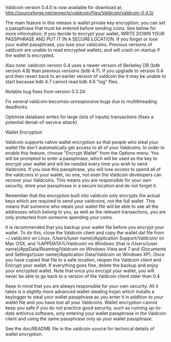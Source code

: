 Valdcoin version 0.4.0 is now available for download at:
http://sourceforge.net/projects/valdcoin/files/Valdcoin/valdcoin-0.4.0/

The main feature in this release is wallet private key encryption;
you can set a passphrase that must be entered before sending coins.
See below for more information; if you decide to encrypt your wallet,
WRITE DOWN YOUR PASSPHRASE AND PUT IT IN A SECURE LOCATION. If you
forget or lose your wallet passphrase, you lose your valdcoins.
Previous versions of valdcoin are unable to read encrypted wallets,
and will crash on startup if the wallet is encrypted.

Also note: valdcoin version 0.4 uses a newer version of Berkeley DB
(bdb version 4.8) than previous versions (bdb 4.7). If you upgrade
to version 0.4 and then revert back to an earlier version of valdcoin
the it may be unable to start because bdb 4.7 cannot read bdb 4.8
"log" files.


Notable bug fixes from version 0.3.24:

Fix several valdcoin-becomes-unresponsive bugs due to multithreading
deadlocks.

Optimize database writes for large (lots of inputs) transactions
(fixes a potential denial-of-service attack)


Wallet Encryption

Valdcoin supports native wallet encryption so that people who steal your
wallet file don't automatically get access to all of your Valdcoins.
In order to enable this feature, choose "Encrypt Wallet" from the
Options menu.  You will be prompted to enter a passphrase, which
will be used as the key to encrypt your wallet and will be needed
every time you wish to send Valdcoins.  If you lose this passphrase,
you will lose access to spend all of the valdcoins in your wallet,
no one, not even the Valdcoin developers can recover your Valdcoins.
This means you are responsible for your own security, store your
passphrase in a secure location and do not forget it.

Remember that the encryption built into valdcoin only encrypts the
actual keys which are required to send your valdcoins, not the full
wallet.  This means that someone who steals your wallet file will
be able to see all the addresses which belong to you, as well as the
relevant transactions, you are only protected from someone spending
your coins.

It is recommended that you backup your wallet file before you
encrypt your wallet.  To do this, close the Valdcoin client and
copy the wallet.dat file from ~/.valdcoin/ on Linux, /Users/(user
name)/Application Support/Valdcoin/ on Mac OSX, and %APPDATA%/Valdcoin/
on Windows (that is /Users/(user name)/AppData/Roaming/Valdcoin on
Windows Vista and 7 and /Documents and Settings/(user name)/Application
Data/Valdcoin on Windows XP).  Once you have copied that file to a
safe location, reopen the Valdcoin client and Encrypt your wallet.
If everything goes fine, delete the backup and enjoy your encrypted
wallet.  Note that once you encrypt your wallet, you will never be
able to go back to a version of the Valdcoin client older than 0.4.

Keep in mind that you are always responsible for your own security.
All it takes is a slightly more advanced wallet-stealing trojan which
installs a keylogger to steal your wallet passphrase as you enter it
in addition to your wallet file and you have lost all your Valdcoins.
Wallet encryption cannot keep you safe if you do not practice
good security, such as running up-to-date antivirus software, only
entering your wallet passphrase in the Valdcoin client and using the
same passphrase only as your wallet passphrase.

See the doc/README file in the valdcoin source for technical details
of wallet encryption.
